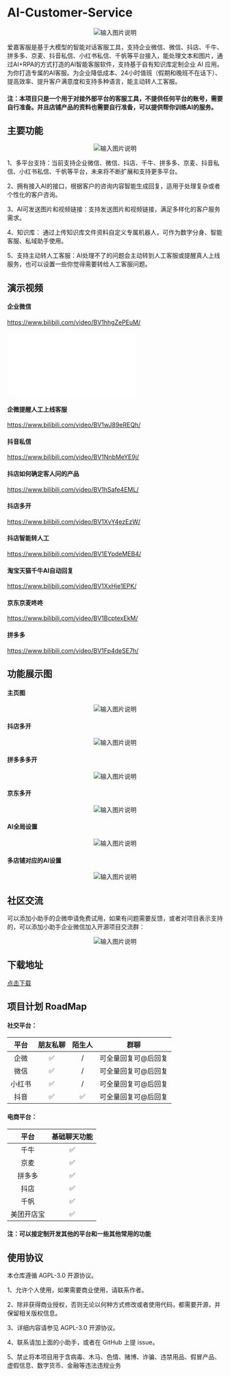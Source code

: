 # AI-Customer-Service
<p align="center">
  <img src="https://github.com/AIjiaKeFu/AI-Customer-Service/assets/169279325/0107a20c-f4e3-491e-8c78-78244bb7beef" alt="输入图片说明" />
</p>

爱嘉客服是基于大模型的智能对话客服工具，支持企业微信、微信、抖店、千牛、拼多多、京麦、抖音私信、小红书私信、千帆等平台接入，能处理文本和图片，通过AI+RPA的方式打造的AI智能客服软件，支持基于自有知识库定制企业 AI 应用。为你打造专属的AI客服。为企业降低成本、24小时值班（假期和晚班不在话下）、提高效率、提升客户满意度和支持多种语言，能主动转人工客服。

#### 注：本项目只是一个用于对接外部平台的客服工具，不提供任何平台的账号，需要自行准备。并且店铺产品的资料也需要自行准备，可以提供帮你训练AI的服务。

## 主要功能
<p align="center">
  <img src="https://github.com/user-attachments/assets/e093036e-5e39-43f1-bae2-2e99364c1c16" alt="输入图片说明" />
</p>

1、多平台支持：当前支持企业微信、微信、抖店、千牛、拼多多、京麦、抖音私信、小红书私信、千帆等平台，未来将不断扩展和支持更多平台。

2、拥有接入AI的接口，根据客户的咨询内容智能生成回复，适用于处理复杂或者个性化的客户咨询。

3、AI可发送图片和视频链接：支持发送图片和视频链接，满足多样化的客户服务需求。

4、知识库： 通过上传知识库文件资料自定义专属机器人，可作为数字分身、智能客服、私域助手使用。

5、支持主动转人工客服：AI处理不了的问题会主动转到人工客服或提醒真人上线服务，也可以设置一些你觉得需要转给人工客服问题。

## 演示视频

#### 企业微信

https://www.bilibili.com/video/BV1hhgZePEuM/

<iframe src="//player.bilibili.com/player.html?isOutside=true&aid=112676202090001&bvid=BV1hhgZePEuM&cid=500001595772108&p=1" scrolling="no" border="0" frameborder="no" framespacing="0" allowfullscreen="true"></iframe>
    
#### 企微提醒人工上线客服

https://www.bilibili.com/video/BV1wJ89eREQh/

#### 抖音私信

https://www.bilibili.com/video/BV1NnbMeYE9j/

#### 抖店如何确定客人问的产品

https://www.bilibili.com/video/BV1hSafe4EML/

#### 抖店多开

https://www.bilibili.com/video/BV1XvY4ezEzW/

#### 抖店智能转人工

https://www.bilibili.com/video/BV1EYpdeMEB4/

#### 淘宝天猫千牛AI自动回复

https://www.bilibili.com/video/BV1XxHje1EPK/

#### 京东京麦咚咚

https://www.bilibili.com/video/BV1BcptexEkM/

#### 拼多多

https://www.bilibili.com/video/BV1Fp4deSE7h/

## 功能展示图

#### 主页图
<p align="center">
  <img src="https://github.com/user-attachments/assets/e093036e-5e39-43f1-bae2-2e99364c1c16" alt="输入图片说明" />
</p>

#### 抖店多开
<p align="center">
  <img src="https://github.com/user-attachments/assets/3f1c1879-cd3f-4697-b891-c04f14ad509c" alt="输入图片说明" />
</p>

#### 拼多多多开
<p align="center">
  <img src="https://github.com/user-attachments/assets/c02b0150-7707-4da3-8d0d-9e6ff4a38848" alt="输入图片说明" />
</p>

#### 京东多开
<p align="center">
  <img src="https://github.com/user-attachments/assets/78effc27-11b8-43bf-9548-d2ab6bfb18e0" alt="输入图片说明" />
</p>

#### AI全局设置
<p align="center">
  <img src="https://github.com/user-attachments/assets/6ddcb49f-e31e-42f4-9d50-e950e8ef298b" alt="输入图片说明" />
</p>

#### 多店铺对应的AI设置
<p align="center">
  <img src="https://github.com/user-attachments/assets/8ae5998e-7b34-4f08-a4cb-4666aca721d3" alt="输入图片说明" />
</p>

## 社区交流

可以添加小助手的企微申请免费试用，如果有问题需要反馈，或者对项目表示支持的，可以添加小助手企业微信加入开源项目交流群：

<p align="center">
  <img src="https://github.com/AIjiaKeFu/AI-Customer-Service/assets/169279325/8e123ad3-52d4-4fae-8f10-5d40c4c62620" alt="输入图片说明" />
</p>

## 下载地址

[点击下载](https://github.com/AIjiaKeFu/AI-Customer-Service/releases)

## 项目计划 RoadMap

#### 社交平台：

<div align="center">

  | 平台 | 朋友私聊 | 陌生人 | 群聊 |
|   :---:    |   :----:   |  :---: |  :---: |
| 企微 |  :white_check_mark:  |  /  | 可全量回复可@后回复 |
| 微信   | :white_check_mark: |  /  | 可全量回复可@后回复 |
| 小红书 | :white_check_mark: |  /  | 可全量回复可@后回复 |
| 抖音 | :white_check_mark: |  :white_check_mark:  | 可全量回复可@后回复 |

</div>

#### 电商平台：

<div align="center">

  | 平台 | 基础聊天功能 |
|   :---:    |   :----:   |
| 千牛| :white_check_mark: |
| 京麦  | :white_check_mark: |
| 拼多多 | :white_check_mark: |
| 抖店 | :white_check_mark: |
| 千帆 | :white_check_mark: |
| 美团开店宝 | :white_check_mark: |

</div>

#### 注：可以接定制开发其他的平台和一些其他常用的功能

## 使用协议

本仓库遵循 AGPL-3.0 开源协议。

1、允许个人使用，如果需要商业使用，请联系作者。

2、除非获得商业授权，否则无论以何种方式修改或者使用代码，都需要开源，并保留相关版权信息。

3、详细内容请参见 AGPL-3.0 开源协议。

4、联系请加上面的小助手，或者在 GitHub 上提 issue。

5、禁止将本项目用于含病毒、木马、色情、赌博、诈骗、违禁用品、假冒产品、虚假信息、数字货币、金融等违法违规业务
